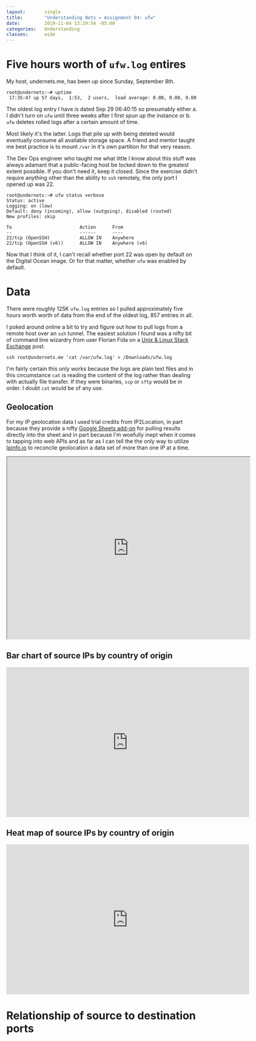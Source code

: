 ```yaml
---
layout:       single
title:        "Understanding Nets » Assignment 04: ufw"
date:         2019-11-04 13:29:54 -05:00
categories:   Understanding
classes:      wide
---
```


# Five hours worth of `ufw.log` entires

My host, undernets.me, has been up since Sunday, September 8th.

```
root@undernets:~# uptime
 17:35:47 up 57 days,  1:53,  2 users,  load average: 0.00, 0.00, 0.00
 ```

The oldest log entry I have is dated Sep 29 06:40:15 so presumably either a. I didn't turn on `ufw` until three weeks after I first spun up the instance or b. `ufw` deletes rolled logs after a certain amount of time.

Most likely it's the latter. Logs that pile up with being deleted would eventually consume all available storage space. A friend and mentor taught me best practice is to mount `/var` in it's own partition for that very reason.

The Dev Ops engineer who taught me what little I know about this stuff was always adamant that a public-facing host be locked down to the greatest extent possible. If you don't need it, keep it closed. Since the exercise didn't require anything other than the ability to `ssh` remotely, the only port I opened up was 22.

```
root@undernets:~# ufw status verbose
Status: active
Logging: on (low)
Default: deny (incoming), allow (outgoing), disabled (routed)
New profiles: skip

To                         Action      From
--                         ------      ----
22/tcp (OpenSSH)           ALLOW IN    Anywhere
22/tcp (OpenSSH (v6))      ALLOW IN    Anywhere (v6)
```

Now that I think of it, I can't recall whether port 22 was open by default on the Digital Ocean image. Or for that matter, whether `ufw` was enabled by default.

# Data

There were roughly 125K `ufw.log` entries so I pulled approximately five hours worth worth of data from the end of the oldest log, 857 entries in all.

I poked around online a bit to try and figure out how to pull logs from a remote host over an `ssh` tunnel. The easiest solution I found was a nifty bit of command line wizardry from user Florian Fida on a [Unix & Linux Stack Exchange](https://unix.stackexchange.com/questions/2857/copy-a-file-back-to-local-system-with-ssh) post.

```
ssh root@undernets.me 'cat /var/ufw.log' > /Downloads/ufw.log
```

I'm fairly certain this only works because the logs are plain text files and in this circumstance `cat` is reading the content of the log rather than dealing with actually file transfer. If they were binaries, `scp` or `sftp` would be in order. I doubt `cat` would be of any use.

## Geolocation

For my IP geolocation data I used trial credits from IP2Location, in part because they provide a nifty [Google Sheets add-on](https://www.ip2location.com/free/plugins/others/sheet-add-on) for pulling results directly into the sheet and in part because I'm woefully inept when it comes to tapping into web APIs and as far as I can tell the the only way to utilize [Ipinfo.io](https://ipinfo.io/) to reconcile geolocation a data set of more than one IP at a time.

<iframe src="https://www.google.com/maps/d/embed?mid=1I-MTP01exfiHcsJoE1Oqux-0kV8V0vBq&hl=en" width="640" height="480"></iframe>

## Bar chart of source IPs by country of origin

<iframe width="639.513647946926" height="395.37676309337036" seamless frameborder="0" scrolling="no" src="https://docs.google.com/spreadsheets/d/e/2PACX-1vQ1P-pqsXpXNoGTqMfxcX_2t-FjB-kFaJN-tPlGj2HZcm4Gpmnp0orhfl1TLLU0kxAfyHJZa6vr9o6u/pubchart?oid=1461373933&amp;format=interactive"></iframe>

## Heat map of source IPs by country of origin

<iframe width="639.513647946926" height="395.3767630933704" seamless frameborder="0" scrolling="no" src="https://docs.google.com/spreadsheets/d/e/2PACX-1vQ1P-pqsXpXNoGTqMfxcX_2t-FjB-kFaJN-tPlGj2HZcm4Gpmnp0orhfl1TLLU0kxAfyHJZa6vr9o6u/pubchart?oid=1815928486&amp;format=interactive"></iframe>

# Relationship of source to destination ports
